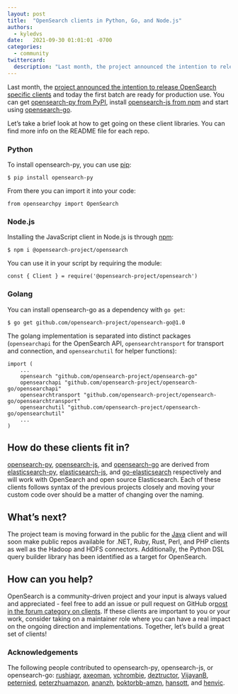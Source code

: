 ```yaml
---
layout: post
title:  "OpenSearch clients in Python, Go, and Node.js"
authors: 
  - kyledvs
date:   2021-09-30 01:01:01 -0700
categories: 
  - community
twittercard:
  description: "Last month, the project announced the intention to release OpenSearch specific clients and today the first batch are ready for production use. You can get opensearch-py from PyPI, install opensearch-js from npm and start using opensearch-go."
---
```


Last month, the [project announced the intention to release OpenSearch specific clients](https://opensearch.org/blog/community/2021/08/community-clients/) and today the first batch are ready for production use. You can get [opensearch-py from PyPI](https://pypi.org/project/opensearch-py/), install [opensearch-js from npm](https://www.npmjs.com/package/opensearch-js) and start using [opensearch-go](https://github.com/opensearch-project/opensearch-go).

Let’s take a brief look at how to get going on these client libraries. You can find more info on the README file for each repo.

### Python

To install opensearch-py, you can use [pip](https://packaging.python.org/key_projects/#pip):

```
$ pip install opensearch-py
```

From there you can import it into your code:

```
from opensearchpy import OpenSearch
```

### Node.js

Installing the JavaScript client in Node.js is through [npm](https://www.npmjs.com/package/@opensearch-project/opensearch):

```
$ npm i @opensearch-project/opensearch
```

You can use it in your script by requiring the module:

```
const { Client } = require('@opensearch-project/opensearch')
```

### Golang

You can install opensearch-go as a dependency with `go get`:

```
$ go get github.com/opensearch-project/opensearch-go@1.0
```

The golang implementation is separated into distinct packages (`opensearchapi`  for the OpenSearch API, `opensearchtransport` for transport and connection, and `opensearchutil` for helper functions):


```
import (
    ...
    opensearch "github.com/opensearch-project/opensearch-go"
    opensearchapi "github.com/opensearch-project/opensearch-go/opensearchapi"
    opensearchtransport "github.com/opensearch-project/opensearch-go/opensearchtransport"
    opensearchutil "github.com/opensearch-project/opensearch-go/opensearchutil"
    ...
)
```

## How do these clients fit in?

[opensearch-py](https://github.com/opensearch-project/opensearch-py), [opensearch-js](https://github.com/opensearch-project/opensearch-js), and [opensearch-go](https://github.com/opensearch-project/opensearch-go) are derived from [elasticsearch-py](https://github.com/elastic/elasticsearch-py), [elasticsearch-js](https://github.com/elastic/elasticsearch-js), and [go-elasticsearch](https://github.com/elastic/go-elasticsearch) respectively and will work with OpenSearch and open source Elasticsearch. Each of these clients follows syntax of the previous projects closely and moving your custom code over should be a matter of changing over the naming.

## What’s next?

The project team is moving forward in the public for the [Java](https://github.com/opensearch-project/opensearch-java) client and will soon make public repos available for .NET, Ruby, Rust, Perl, and PHP clients as well as the Hadoop and HDFS connectors. Additionally, the Python DSL query builder library has been identified as a target for OpenSearch.

## How can you help?

OpenSearch is a community-driven project and your input is always valued and appreciated - feel free to add an issue or pull request on GitHub or[post in the forum category on clients](https://discuss.opendistrocommunity.dev/c/clients/60). If these clients are important to you or your work, consider taking on a maintainer role where you can have a real impact on the ongoing direction and implementations. Together, let’s build a great set of clients!

### Acknowledgements

The following people contributed to opensearch-py, opensearch-js, or opensearch-go: [rushiagr](https://github.com/rushiagr), [axeoman](https://github.com/axeoman), [vchrombie](https://github.com/vchrombie), [deztructor](https://github.com/deztructor), [VijayanB](https://github.com/VijayanB), [peternied](https://github.com/peternied), [peterzhuamazon](https://github.com/peterzhuamazon), [ananzh](https://github.com/ananzh), [boktorbb-amzn](https://github.com/boktorbb-amzn), [hansott](https://github.com/hansott), and [henvic](https://github.com/henvic).





